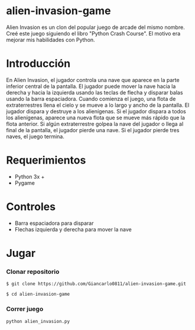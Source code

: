 # alien-invasion-game
Alien Invasion es un clon del popular juego de arcade del mismo nombre. Creé este juego siguiendo el libro "Python Crash Course". El motivo era mejorar mis habilidades con Python.

# Introducción
En Alien Invasion, el jugador controla una nave que aparece en la parte inferior central de la pantalla. El jugador puede mover la nave hacia la derecha y hacia la izquierda usando las teclas de flecha y disparar balas usando la barra espaciadora. Cuando comienza el juego, una flota de extraterrestres llena el cielo y se mueve a lo largo y ancho de la pantalla. El jugador dispara y destruye a los alienígenas. Si el jugador dispara a todos los alienígenas, aparece una nueva flota que se mueve más rápido que la flota anterior. Si algún extraterrestre golpea la nave del jugador o llega al final de la pantalla, el jugador pierde una nave. Si el jugador pierde tres naves, el juego termina.

# Requerimientos
- Python 3x +
- Pygame

# Controles
- Barra espaciadora para disparar
- Flechas izquierda y derecha para mover la nave

# Jugar
### Clonar repositorio
```
$ git clone https://github.com/Giancarlo0811/alien-invasion-game.git

$ cd alien-invasion-game
```
### Correr juego
```
python alien_invasion.py
```